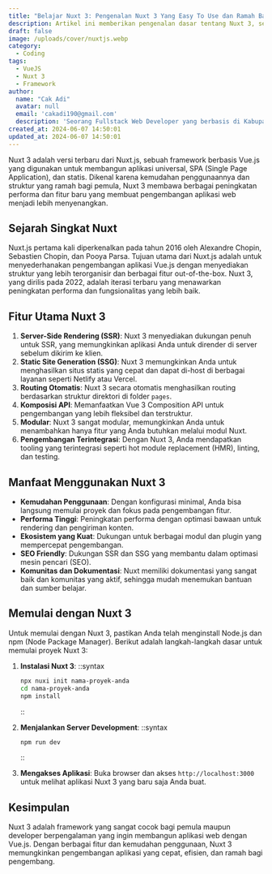 ```yaml
---
title: "Belajar Nuxt 3: Pengenalan Nuxt 3 Yang Easy To Use dan Ramah Bagi Pemula"
description: Artikel ini memberikan pengenalan dasar tentang Nuxt 3, sebuah framework Vue.js yang mudah digunakan dan ramah bagi pemula, serta mengulas fitur-fitur utama dan manfaat penggunaannya.
draft: false
image: /uploads/cover/nuxtjs.webp
category:
  - Coding
tags:
  - VueJS
  - Nuxt 3
  - Framework
author:
  name: "Cak Adi"
  avatar: null
  email: 'cakadi190@gmail.com'
  description: 'Seorang Fullstack Web Developer yang berbasis di Kabupaten Ngawi yang suka sekali dengan desain dan juga hal yang berbau teknologi.'
created_at: 2024-06-07 14:50:01
updated_at: 2024-06-07 14:50:01
---
```


Nuxt 3 adalah versi terbaru dari Nuxt.js, sebuah framework berbasis Vue.js yang digunakan untuk membangun aplikasi universal, SPA (Single Page Application), dan statis. Dikenal karena kemudahan penggunaannya dan struktur yang ramah bagi pemula, Nuxt 3 membawa berbagai peningkatan performa dan fitur baru yang membuat pengembangan aplikasi web menjadi lebih menyenangkan.

## Sejarah Singkat Nuxt

Nuxt.js pertama kali diperkenalkan pada tahun 2016 oleh Alexandre Chopin, Sebastien Chopin, dan Pooya Parsa. Tujuan utama dari Nuxt.js adalah untuk menyederhanakan pengembangan aplikasi Vue.js dengan menyediakan struktur yang lebih terorganisir dan berbagai fitur out-of-the-box. Nuxt 3, yang dirilis pada 2022, adalah iterasi terbaru yang menawarkan peningkatan performa dan fungsionalitas yang lebih baik.

## Fitur Utama Nuxt 3

1. **Server-Side Rendering (SSR)**: Nuxt 3 menyediakan dukungan penuh untuk SSR, yang memungkinkan aplikasi Anda untuk dirender di server sebelum dikirim ke klien.
2. **Static Site Generation (SSG)**: Nuxt 3 memungkinkan Anda untuk menghasilkan situs statis yang cepat dan dapat di-host di berbagai layanan seperti Netlify atau Vercel.
3. **Routing Otomatis**: Nuxt 3 secara otomatis menghasilkan routing berdasarkan struktur direktori di folder `pages`.
4. **Komposisi API**: Memanfaatkan Vue 3 Composition API untuk pengembangan yang lebih fleksibel dan terstruktur.
5. **Modular**: Nuxt 3 sangat modular, memungkinkan Anda untuk menambahkan hanya fitur yang Anda butuhkan melalui modul Nuxt.
6. **Pengembangan Terintegrasi**: Dengan Nuxt 3, Anda mendapatkan tooling yang terintegrasi seperti hot module replacement (HMR), linting, dan testing.

## Manfaat Menggunakan Nuxt 3

- **Kemudahan Penggunaan**: Dengan konfigurasi minimal, Anda bisa langsung memulai proyek dan fokus pada pengembangan fitur.
- **Performa Tinggi**: Peningkatan performa dengan optimasi bawaan untuk rendering dan pengiriman konten.
- **Ekosistem yang Kuat**: Dukungan untuk berbagai modul dan plugin yang mempercepat pengembangan.
- **SEO Friendly**: Dukungan SSR dan SSG yang membantu dalam optimasi mesin pencari (SEO).
- **Komunitas dan Dokumentasi**: Nuxt memiliki dokumentasi yang sangat baik dan komunitas yang aktif, sehingga mudah menemukan bantuan dan sumber belajar.

## Memulai dengan Nuxt 3

Untuk memulai dengan Nuxt 3, pastikan Anda telah menginstall Node.js dan npm (Node Package Manager). Berikut adalah langkah-langkah dasar untuk memulai proyek Nuxt 3:

1. **Instalasi Nuxt 3**:
    ::syntax
    ```bash
    npx nuxi init nama-proyek-anda
    cd nama-proyek-anda
    npm install
    ```
    ::

2. **Menjalankan Server Development**:
    ::syntax
    ```bash
    npm run dev
    ```
    ::

3. **Mengakses Aplikasi**:
    Buka browser dan akses `http://localhost:3000` untuk melihat aplikasi Nuxt 3 yang baru saja Anda buat.

## Kesimpulan

Nuxt 3 adalah framework yang sangat cocok bagi pemula maupun developer berpengalaman yang ingin membangun aplikasi web dengan Vue.js. Dengan berbagai fitur dan kemudahan penggunaan, Nuxt 3 memungkinkan pengembangan aplikasi yang cepat, efisien, dan ramah bagi pengembang.

